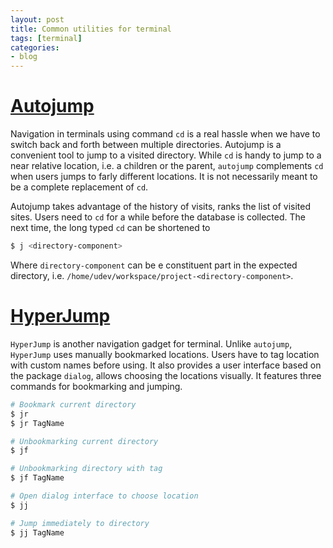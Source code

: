 ```yaml
---
layout: post
title: Common utilities for terminal
tags: [terminal]
categories:
- blog
---
```


# [Autojump](https://github.com/wting/autojump)

Navigation in terminals using command `cd` is a real hassle when we have to switch back and forth between multiple directories.
Autojump is a convenient tool to jump to a visited directory. While `cd` is handy to jump to a near relative location, i.e. a children
or the parent, `autojump` complements `cd` when users jumps to farly different locations. It is not necessarily meant to be a complete
replacement of `cd`.

Autojump takes advantage of the history of visits, ranks the list of visited sites. Users need to `cd` for a while before the database
is collected. The next time, the long typed `cd` can be shortened to

```bash
$ j <directory-component>
```

Where `directory-component` can be e constituent part in the expected directory, i.e. `/home/udev/workspace/project-<directory-component>`.
 
# [HyperJump](https://github.com/x0054/hyperjump)

`HyperJump` is another navigation gadget for terminal. Unlike `autojump`, `HyperJump` uses manually bookmarked locations. Users have to
tag location with custom names before using. It also provides a user interface based on the package `dialog`, allows choosing the locations
visually. It features three commands for bookmarking and jumping.

```bash
# Bookmark current directory
$ jr
$ jr TagName

# Unbookmarking current directory
$ jf

# Unbookmarking directory with tag
$ jf TagName

# Open dialog interface to choose location
$ jj

# Jump immediately to directory
$ jj TagName
 
```